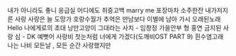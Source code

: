 내가 아니라도
좋니
응급실
어디에도
취중고백
marry me
포장마차
소주한잔
내가저지른 사랑
사랑은 늘 도망가
호랑수월가
추억은 만남보다 이별에 남아
가시
오래된노래
Hello
나에게로의 초대
낭만고양이
그대라는 사치 - 임창정
가을안부
형
홍연
금지된 사랑
심 - DK
예뻣어
사랑비
첫눈처럼 너에게 가겠다(도깨비OST PART 9)
흰수염고래
나는 나비
모든날 , 모든 순간
사랑했지만
